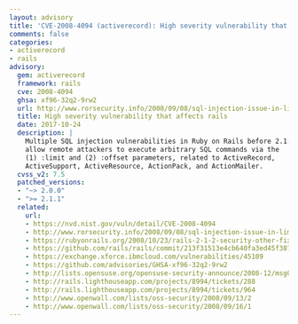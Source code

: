 ```yaml
---
layout: advisory
title: 'CVE-2008-4094 (activerecord): High severity vulnerability that affects rails'
comments: false
categories:
- activerecord
- rails
advisory:
  gem: activerecord
  framework: rails
  cve: 2008-4094
  ghsa: xf96-32q2-9rw2
  url: http://www.rorsecurity.info/2008/09/08/sql-injection-issue-in-limit-and-offset-parameter
  title: High severity vulnerability that affects rails
  date: 2017-10-24
  description: |
    Multiple SQL injection vulnerabilities in Ruby on Rails before 2.1.1
    allow remote attackers to execute arbitrary SQL commands via the
    (1) :limit and (2) :offset parameters, related to ActiveRecord,
    ActiveSupport, ActiveResource, ActionPack, and ActionMailer.
  cvss_v2: 7.5
  patched_versions:
  - "~> 2.0.0"
  - ">= 2.1.1"
  related:
    url:
    - https://nvd.nist.gov/vuln/detail/CVE-2008-4094
    - http://www.rorsecurity.info/2008/09/08/sql-injection-issue-in-limit-and-offset-parameter
    - https://rubyonrails.org/2008/10/23/rails-2-1-2-security-other-fixes
    - https://github.com/rails/rails/commit/213f31513e4cb640fa3ed45f387f221401023646
    - https://exchange.xforce.ibmcloud.com/vulnerabilities/45109
    - https://github.com/advisories/GHSA-xf96-32q2-9rw2
    - http://lists.opensuse.org/opensuse-security-announce/2008-12/msg00002.html
    - http://rails.lighthouseapp.com/projects/8994/tickets/288
    - http://rails.lighthouseapp.com/projects/8994/tickets/964
    - http://www.openwall.com/lists/oss-security/2008/09/13/2
    - http://www.openwall.com/lists/oss-security/2008/09/16/1
---
```

